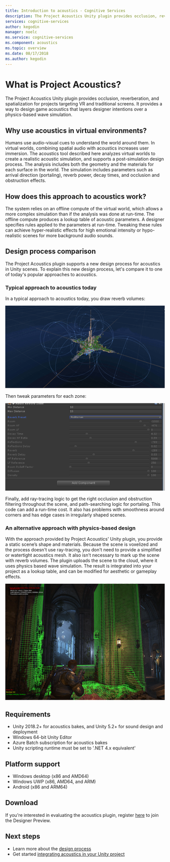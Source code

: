 ```yaml
---
title: Introduction to acoustics - Cognitive Services
description: The Project Acoustics Unity plugin provides occlusion, reverberation, and spatialization for projects targeting VR and traditional screens.
services: cognitive-services
author: kegodin
manager: noelc
ms.service: cognitive-services
ms.component: acoustics
ms.topic: overview
ms.date: 08/17/2018
ms.author: kegodin
---
```


# What is Project Acoustics?
The Project Acoustics Unity plugin provides occlusion, reverberation, and spatialization for projects targeting VR and traditional screens. It provides a way to design game acoustics that layers designer intentions over a physics-based wave simulation.

## Why use acoustics in virtual environments?
Humans use audio-visual cues to understand the world around them. In virtual worlds, combining spatial audio with acoustics increases user immersion. The acoustics tool described here analyzes virtual worlds to create a realistic acoustic simulation, and supports a post-simulation design process. The analysis includes both the geometry and the materials for each surface in the world. The simulation includes parameters such as arrival direction (portaling), reverb power, decay times, and occlusion and obstruction effects.

## How does this approach to acoustics work?
The system relies on an offline compute of the virtual world, which allows a more complex simulation than if the analysis was done at run-time. The offline compute produces a lookup table of acoustic parameters. A designer specifies rules applied to the parameters at run-time. Tweaking these rules can achieve hyper-realistic effects for high emotional intensity or hypo-realistic scenes for more background audio sounds.

## Design process comparison
The Project Acoustics plugin supports a new design process for acoustics in Unity scenes. To explain this new design process, let's compare it to one of today's popular approaches to acoustics.

### Typical approach to acoustics today
In a typical approach to acoustics today, you draw reverb volumes:

![Design View](media/reverbZonesAltSPace2.png)

Then tweak parameters for each zone:

![Design View](media/TooManyReverbParameters.png)

Finally, add ray-tracing logic to get the right occlusion and obstruction filtering throughout the scene, and path-searching logic for portaling. This code can add a run-time cost. It also has problems with smoothness around corners and has edge cases in irregularly shaped scenes.

### An alternative approach with physics-based design
With the approach provided by Project Acoustics' Unity plugin, you provide a static scene’s shape and materials. Because the scene is voxelized and the process doesn't use ray-tracing, you don't need to provide a simplified or watertight acoustics mesh. It also isn't necessary to mark up the scene with reverb volumes. The plugin uploads the scene to the cloud, where it uses physics based wave simulation. The result is integrated into your project as a lookup table, and can be modified for aesthetic or gameplay effects.

![Design View](media/GearsWithVoxels.jpg)

## Requirements
* Unity 2018.2+ for acoustics bakes, and Unity 5.2+ for sound design and deployment
* Windows 64-bit Unity Editor
* Azure Batch subscription for acoustics bakes
* Unity scripting runtime must be set to '.NET 4.x equivalent'

## Platform support
* Windows desktop (x86 and AMD64)
* Windows UWP (x86, AMD64, and ARM)
* Android (x86 and ARM64)

## Download
If you're interested in evaluating the acoustics plugin, register [here](https://forms.office.com/Pages/ResponsePage.aspx?id=v4j5cvGGr0GRqy180BHbRwMoAEhDCLJNqtVIPwQN6rpUOFRZREJRR0NIQllDOTQ1U0JMNVc4OFNFSy4u) to join the Designer Preview.

## Next steps
* Learn more about the [design process](design-process.md)
* Get started [integrating acoustics in your Unity project](getting-started.md)

